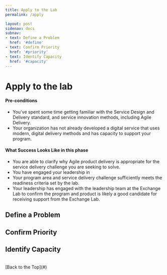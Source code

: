 ```yaml
---
title: Apply to the Lab
permalink: /apply

layout: post
sidenav: docs
subnav:
- text: Define a Problem
  href: '#define'
- text: Confirm Priority
  href: '#priority'
- text: Identify Capacity
  href: '#capacity'
---
```

# Apply to the lab

#### Pre-conditions
- You've spent some time getting familiar with the Service Design and Delivery standard, and service innovation methods, including Agile Delivery.
- Your organization has not already developed a digital service that uses modern, digital delivery methods and has capacity to support your program.

#### What Success Looks Like in this phase
- You are able to clarify why Agile product delivery is appropriate for the service delivery challenge you are seeking to solve.
- You have engaged your leadership in
- Your program area and service delivery challenge sufficiently meets the readiness criteria set by the lab.
- Your leadership has engaged with the leadership team at the Exchange Lab to confirm the program and product is likely a good candidate for receiving support from the Exchange Lab.

## Define a Problem

## Confirm Priority

## Identify Capacity

<br/>
[Back to the Top](#)
